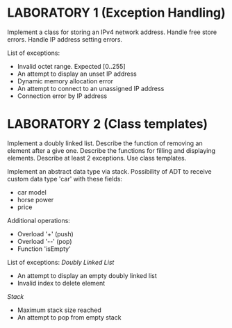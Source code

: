 # LABORATORY 1 (Exception Handling)

Implement a class for storing an IPv4 network address.
Handle free store errors.
Handle IP address setting errors.

List of exceptions:
* Invalid octet range. Expected [0..255]
* An attempt to display an unset IP address
* Dynamic memory allocation error
* An attempt to connect to an unassigned IP address
* Connection error by IP address



# LABORATORY 2 (Class templates)

Implement a doubly linked list.
Describe the function of removing an element after a give one.
Describe the functions for filling and displaying elements.
Describe at least 2 exceptions.
Use class templates. 


Implement an abstract data type via stack.
Possibility of ADT to receive custom data type 'car' with these fields:
* car model
* horse power
* price


Additional operations:
* Overload '+' (push)
* Overload '--' (pop)
* Function 'isEmpty'


List of exceptions:
*Doubly Linked List*
* An attempt to display an empty doubly linked list
* Invalid index to delete element

*Stack*
* Maximum stack size reached
* An attempt to pop from empty stack
